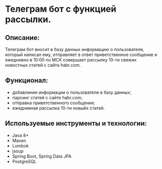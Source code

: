 # Телеграм бот с функцией рассылки.
## Описание:
Телеграм бот вносит в базу данных информацию о пользователе, который написал ему, отправляет в ответ приветственное сообщение и ежедневно в 10:00 по МСК совершает рассылку 10-ти свежих новостных статей с сайта habr.com.
## Функционал:
* добавление информации о пользователе в базу данных;
* парсинг статей с сайте habr.com;
* отправка приветственного сообщения;
* ежедневная рассылка 10-ти новыйх статей.
## Используемые инструменты и технологии:
* Java 8+
* Maven
* Lombok
* jsoup
* Spring Boot, Spring Data JPA
* PostgreSQL
